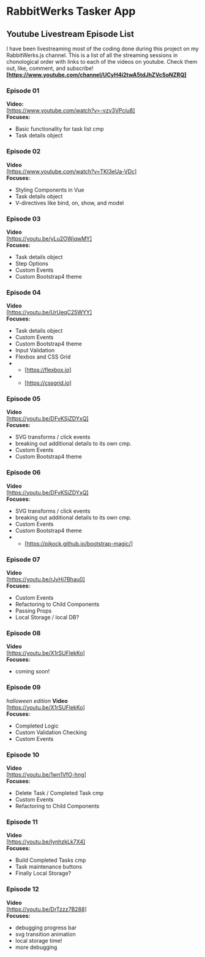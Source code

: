# RabbitWerks Tasker App

## Youtube Livestream Episode List
I have been livestreaming most of the coding done during this project on my RabbitWerks.js channel.
This is a list of all the streaming sessions in chonological order with links to each of the videos on youtube. Check them out, like, comment, and subscribe! 
**[https://www.youtube.com/channel/UCyH4i2twA5tdJhZVcSoNZRQ]**


### Episode 01
**Video:**  
[https://www.youtube.com/watch?v=-vzv3VPciu8]  
**Focuses:**  
- Basic functionality for task list cmp
- Task details object


### Episode 02
**Video**  
[https://www.youtube.com/watch?v=TKI3eUa-VDc]  
**Focuses:**   
- Styling Components in Vue
- Task details object
- V-directives like bind, on, show, and model



### Episode 03
**Video**  
[https://youtu.be/yLu2OWiqwMY]  
**Focuses:**   
- Task details object  
- Step Options  
- Custom Events  
- Custom Bootstrap4 theme  


### Episode 04
**Video**  
[https://youtu.be/UrUeqC25WYY]  
**Focuses:**   
- Task details object  
- Custom Events  
- Custom Bootstrap4 theme  
- Input Validation   
- Flexbox and CSS Grid   
- - [https://flexbox.io]  
- - [https://cssgrid.io]  


### Episode 05
**Video**  
[https://youtu.be/DFvKSjZDYxQ]  
**Focuses:**   
- SVG transforms / click events  
- breaking out additional details to its own cmp.  
- Custom Events  
- Custom Bootstrap4 theme  


### Episode 06
**Video**  
[https://youtu.be/DFvKSjZDYxQ]  
**Focuses:**   
- SVG transforms / click events  
- breaking out additional details to its own cmp.  
- Custom Events  
- Custom Bootstrap4 theme  
- - [https://pikock.github.io/bootstrap-magic/]  


### Episode 07
**Video**  
[https://youtu.be/rJvHi7Bhau0]  
**Focuses:**   
- Custom Events  
- Refactoring to Child Components  
- Passing Props  
- Local Storage / local DB?  


### Episode 08
**Video**  
[https://youtu.be/X1rSUFlekKo]  
**Focuses:**   
- coming soon!  


### Episode 09
*halloween edition*
**Video**  
[https://youtu.be/X1rSUFlekKo]  
**Focuses:**   
- Completed Logic
- Custom Validation Checking
- Custom Events


### Episode 10
**Video**  
[https://youtu.be/1wn1VfO-hng]  
**Focuses:**   
- Delete Task / Completed Task cmp
- Custom Events
- Refactoring to Child Components


### Episode 11
**Video**  
[https://youtu.be/IynhzkLk7X4]  
**Focuses:**   
- Build Completed Tasks cmp
- Task maintenance buttons
- Finally Local Storage?


### Episode 12
**Video**  
[https://youtu.be/DrTzzz7B288]  
**Focuses:**   
- debugging progress bar
- svg transition animation
- local storage time!
- more debugging  
